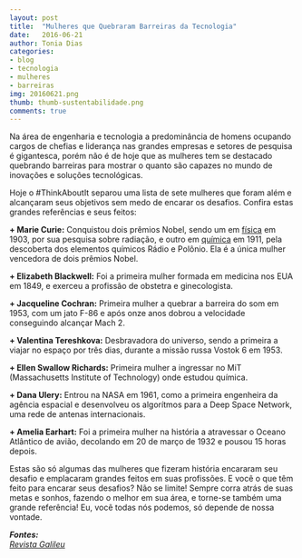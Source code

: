 ```yaml
---
layout: post
title:  "Mulheres que Quebraram Barreiras da Tecnologia"
date:   2016-06-21
author: Tonia Dias
categories: 
- blog
- tecnologia
- mulheres
- barreiras
img: 20160621.png
thumb: thumb-sustentabilidade.png
comments: true
---
```


Na área de engenharia e tecnologia a predominância de homens ocupando cargos de chefias e liderança nas grandes empresas e setores de pesquisa é gigantesca, porém não é de hoje que as mulheres tem se destacado quebrando barreiras para mostrar o quanto são capazes no mundo de inovações e soluções tecnológicas.<!--more-->

Hoje o #ThinkAboutIt separou uma lista de sete mulheres que foram além e alcançaram seus objetivos sem medo de encarar os desafios. Confira estas grandes referências e seus feitos:

<b>+ Marie Curie:</b> Conquistou dois prêmios Nobel, sendo um em <u>física</u> em 1903, por sua pesquisa sobre radiação, e outro em <u>química</u> em 1911, pela descoberta dos elementos químicos Rádio e Polônio. Ela é a única mulher vencedora de dois prêmios Nobel.

<b>+ Elizabeth Blackwell:</b> Foi a primeira mulher formada em medicina nos EUA em 1849, e exerceu a profissão de obstetra e ginecologista.

<b>+ Jacqueline Cochran:</b> Primeira mulher a quebrar a barreira do som em 1953, com um jato F-86 e após onze anos dobrou a velocidade conseguindo alcançar Mach 2.

<b>+ Valentina Tereshkova:</b> Desbravadora do universo, sendo a primeira a viajar no espaço por três dias, durante a missão russa Vostok 6 em 1953.

<b>+ Ellen Swallow Richards:</b> Primeira mulher a ingressar no MiT (Massachusetts Institute of Technology) onde estudou química.

<b>+ Dana Ulery:</b> Entrou na NASA em 1961, como a primeira engenheira da agência espacial e desenvolveu os algorítmos para a Deep Space Network, uma rede de antenas internacionais.

<b>+ Amelia Earhart:</b> Foi a primeira mulher na história a atravessar o Oceano Atlântico de avião, decolando em 20 de março de 1932 e pousou 15 horas depois.

Estas são só algumas das mulheres que fizeram história encararam seu desafio e emplacaram grandes feitos em suas profissões. E você o que têm feito para encarar seus desafios? Não se limite! Sempre corra atrás de suas metas e sonhos, fazendo o melhor em sua área, e torne-se também uma grande referência! Eu, você todas nós podemos, só depende de nossa vontade.

<i>
	<b>Fontes: </b><br/>
	<a href="http://revistagalileu.globo.com/Ciencia/noticia/2016/06/7-mulheres-que-quebraram-barreiras-da-ciencia-e-da-tecnologia.html">Revista Galileu</a><br/>
</i>